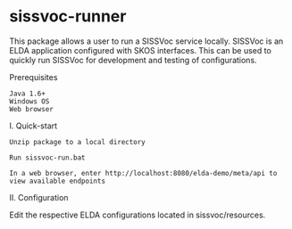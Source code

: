 sissvoc-runner
==============

This package allows a user to run a SISSVoc service locally. SISSVoc is an ELDA application configured with SKOS interfaces. This can be used to quickly run SISSVoc for development and testing of configurations.

Prerequisites

    Java 1.6+
    Windows OS
    Web browser

I. Quick-start

    Unzip package to a local directory

    Run sissvoc-run.bat

    In a web browser, enter http://localhost:8080/elda-demo/meta/api to view available endpoints

II. Configuration

Edit the respective ELDA configurations located in sissvoc/resources.
